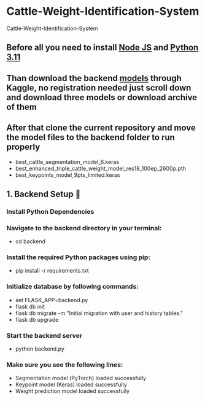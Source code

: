 # Cattle-Weight-Identification-System
Cattle-Weight-Identification-System

## Before all you need to install [Node JS](https://nodejs.org/en/download) and [Python 3.11](https://www.python.org/downloads/release/python-3119/)
## Than download the backend [models](https://www.kaggle.com/models/vitaliyblackhole/cattle-weight-identification) through Kaggle, no registration needed just scroll down and download three models or download archive of them

## After that clone the current repository and move the model files to the backend folder to run properly
* best_cattle_segmentation_model_6.keras
* best_enhanced_triple_cattle_weight_model_res18_100ep_2600p.pth
* best_keypoints_model_9pts_limited.keras

## 1. Backend Setup 🐍
### Install Python Dependencies
### Navigate to the backend directory in your terminal: 
* cd backend
  
### Install the required Python packages using pip:
* pip install -r requirements.txt

### Initialize database by following commands:
* set FLASK_APP=backend.py
* flask db init
* flask db migrate -m "Initial migration with user and history tables."
* flask db upgrade

### Start the backend server
* python backend.py

### Make sure you see the following lines:
* Segmentation model (PyTorch) loaded successfully
* Keypoint model (Keras) loaded successfully
* Weight prediction model loaded successfully
